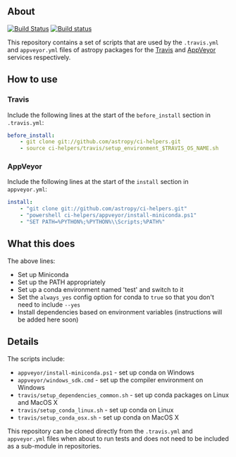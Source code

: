 About
-----

[![Build Status](https://travis-ci.org/astrofrog/ci-helpers.svg?branch=master)](https://travis-ci.org/astrofrog/ci-helpers)
[![Build status](https://ci.appveyor.com/api/projects/status/4mqtucv6ks4peakf/branch/master?svg=true)](https://ci.appveyor.com/project/Astropy/ci-helpers/branch/master)

This repository contains a set of scripts that are used by the 
``.travis.yml`` and ``appveyor.yml`` files of astropy packages for the 
[Travis](http://travis-ci.org) and [AppVeyor](http://www.appveyor.com/) 
services respectively.

How to use
----------

### Travis

Include the following lines at the start of the ``before_install`` section in ``.travis.yml``:

```yaml
before_install:
    - git clone git://github.com/astropy/ci-helpers.git
    - source ci-helpers/travis/setup_environment_$TRAVIS_OS_NAME.sh
```

### AppVeyor

Include the following lines at the start of the ``install`` section in ``appveyor.yml``:

```yaml
install:
    - "git clone git://github.com/astropy/ci-helpers.git"
    - "powershell ci-helpers/appveyor/install-miniconda.ps1"
    - "SET PATH=%PYTHON%;%PYTHON%\\Scripts;%PATH%"
```

What this does
--------------

The above lines:

- Set up Miniconda
- Set up the PATH appropriately
- Set up a conda environment named 'test' and switch to it
- Set the ``always_yes`` config option for conda to ``true`` so that you don't need to include ``--yes``
- Install dependencies based on environment variables (instructions will be added here soon)

Details
-------

The scripts include:

* ``appveyor/install-miniconda.ps1`` - set up conda on Windows
* ``appveyor/windows_sdk.cmd`` - set up the compiler environment on Windows
* ``travis/setup_dependencies_common.sh`` - set up conda packages on Linux and MacOS X
* ``travis/setup_conda_linux.sh`` - set up conda on Linux
* ``travis/setup_conda_osx.sh`` - set up conda on MacOS X

This repository can be cloned directly from the ``.travis.yml`` and
``appveyor.yml`` files when about to run tests and does not need to be
included as a sub-module in repositories.
